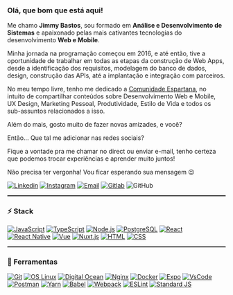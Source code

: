 ### Olá, que bom que está aqui!
Me chamo **Jimmy Bastos**, sou formado em **Análise e Desenvolvimento de Sistemas** e apaixonado pelas mais cativantes tecnologias do desenvolvimento **Web e Mobile**.

Minha jornada na programação começou em 2016, e até então, tive a oportunidade de trabalhar em todas as etapas da construção de Web Apps, desde a identificação dos requisitos, modelagem do banco de dados, design, construção das APIs, até a  implantação e integração com parceiros.

No meu tempo livre, tenho me dedicado a [Comunidade Espartana](https://spartandev.com.br), no intuito de compartilhar conteúdos sobre Desenvolvimento Web e Mobile, UX Design,  Marketing Pessoal, Produtividade, Estilo de Vida e todos os sub-assuntos relacionados a isso.

Além do mais, gosto muito de fazer novas amizades, e você?  

Então... Que tal me adicionar nas redes sociais?

Fique a vontade pra me chamar no direct ou enviar e-mail, tenho certeza que podemos trocar experiências e aprender muito juntos!

Não precisa ter vergonha! Vou ficar esperando sua mensagem :wink:

[![Linkedin](https://img.shields.io/badge/-LinkedIn-blue?logo=Linkedin&logoColor=white&link=https://www.linkedin.com/in/jimmybastos/)](https://www.linkedin.com/in/jimmybastos/)
[![Instagram](https://img.shields.io/badge/-Instagram-000?logo=Instagram&logoColor=white&link=https://www.instagram.com/spartan.dev/)](https://www.instagram.com/spartan.dev/)
[![Email](https://img.shields.io/badge/-Email-de4343?logo=Gmail&logoColor=white&link=mailto:jimmy@spartandev.com.br)](mailto:jimmy@spartandev.com.br)
[![Gitlab](https://img.shields.io/badge/-Gitlab-2e2e2e?logo=Gitlab&logoColor=white&link=https://gitlab.com/jimmybastos)](https://gitlab.com/jimmybastos)
![GitHub](https://img.shields.io/github/followers/JimmyBastos?label=Seguir&style=social&logo=github)

<hr style="border: 1px solid gray"> </hr>

### :zap: Stack
[![JavaScript](https://img.shields.io/badge/-JavaScript-000?logo=JavaScript&link=https://www.ecma-international.org/)](https://www.ecma-international.org/)
[![TypeScript](https://img.shields.io/badge/-TypeScript-007ACC?logo=TypeScript&logoColor=white&link=https://www.typescriptlang.org/)](https://www.typescriptlang.org/)
[![Node.js](https://img.shields.io/badge/-Node.js-339933?logo=Node.js&logoColor=white&link=https://nodejs.org)](https://nodejs.org)
[![PostgreSQL](https://img.shields.io/badge/-PostgreSQL-336791?logo=PostgreSQL&logoColor=white&link=https://www.postgresql.org/)](https://www.postgresql.org/)
[![React](https://img.shields.io/badge/-React-61DAFB?logo=React&logoColor=white&link=https://reactjs.org/)](https://reactjs.org/)
[![React Native](https://img.shields.io/badge/-React_Native-4B8BF5?logo=Android&logoColor=white&link=https://reactnative.dev/)](https://reactnative.dev/)
[![Vue](https://img.shields.io/badge/-Vue.js-4FC08D?logo=Vue.js&logoColor=white&link=https://vuejs.org/)](https://vuejs.org/)
[![Nuxt.js](https://img.shields.io/badge/-Nuxt.js-00C58E?logo=Nuxt.js&logoColor=white&link=https://nuxtjs.org/)](https://nuxtjs.org/)
[![HTML](https://img.shields.io/badge/-HTML-E34F26?logo=HTML5&logoColor=white&link=https://developer.mozilla.org/pt-BR/docs/Web/HTML/HTML)](https://developer.mozilla.org/pt-BR/docs/Web/HTML/HTML5)
[![CSS](https://img.shields.io/badge/-CSS/SASS-1572B6?logo=CSS3&logoColor=white&link=https://developer.mozilla.org/pt-BR/docs/Web/CSS)](https://developer.mozilla.org/pt-BR/docs/Web/CSS)

<hr style="border: 1px solid gray"> </hr>

### :wrench: Ferramentas
[![Git](https://img.shields.io/badge/-Git-f1361f?logo=Git&logoColor=white&link=https://git-scm.com/)](https://git-scm.com/)
[![OS Linux](https://img.shields.io/badge/-OS_Linux-ffa62a?logo=Linux&logoColor=white&link=https://getfedora.org/)](https://getfedora.org/)
[![Digital Ocean](https://img.shields.io/badge/-Digital_Ocean-4557f8?logo=DigitalOcean&logoColor=white&link=https://www.digitalocean.com/)](https://www.digitalocean.com/)
[![Nginx](https://img.shields.io/badge/-Nginx-269539?logo=Nginx&logoColor=white&link=https://www.nginx.com/)](https://www.nginx.com/)
[![Docker](https://img.shields.io/badge/-Docker-2b7dde?logo=Docker&logoColor=white&link=https://www.docker.com/)](https://www.docker.com/)
[![Expo](https://img.shields.io/badge/-Expo-05001f?logo=Expo&logoColor=white&link=https://expo.io/)](https://expo.io/)
[![VsCode](https://img.shields.io/badge/-VSCode-397ef8?logo=visual-studio-code&Color=white&link=https://code.visualstudio.com/)](https://code.visualstudio.com/)
[![Postman](https://img.shields.io/badge/-Postman-FF6C37?logo=Postman&logoColor=white&Color=white&link=https://www.postman.com/)](https://www.postman.com/)
[![Yarn](https://img.shields.io/badge/-Yarn-141631?logo=yarn&Color=white&link=https://yarnpkg.com/)](https://yarnpkg.com/)
[![Babel](https://img.shields.io/badge/-Babel-000?logo=babel&Color=white&link=https://babeljs.io/)](https://babeljs.io/)
[![Webpack](https://img.shields.io/badge/-Webpack-3066bc?logo=webpack&Color=white&link=https://webpack.js.org/)](https://webpack.js.org/)
[![ESLint](https://img.shields.io/badge/-ESLint-5900ce?logo=eslint&Color=white&link=https://eslint.org/)](https://eslint.org/)
[![Standard JS](https://img.shields.io/badge/-Standard-000?logo=JavaScript&Color=white&link=https://standardjs.com/)](https://standardjs.com/)

<!-- 
### Projetos
<hr style="border: 1px solid gray"> </hr>

### :mortar_board: Formação
#### Instituto Federal de Educação, Ciência e Tecnologia da Bahia - *IFBA*
_Análise e Desenvolvimento de Sistemas | Mar. de 2015 a Jun. de 2019_   
Análise, projeto, documentação, especificação de requisitos, testes, implementação, implantação e manutenção de sistemas computacionais.

<hr style="border: 1px solid gray"> </hr>
### Cursos

### :pushpin: Interesses
- Machine Learning
- Design Patterns
- Open Source
- Finances
- Marketing
-->
